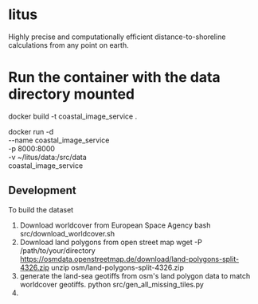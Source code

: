 # litus
Highly precise and computationally efficient distance-to-shoreline calculations from any point on earth.

# Run the container with the data directory mounted
docker build -t coastal_image_service .

docker run -d \
  --name coastal_image_service \
  -p 8000:8000 \
  -v ~/litus/data:/src/data \
  coastal_image_service


## Development

To build the dataset
1. Download worldcover from European Space Agency
bash src/download_worldcover.sh
2. Download land polygons from open street map
wget -P /path/to/your/directory https://osmdata.openstreetmap.de/download/land-polygons-split-4326.zip
unzip osm/land-polygons-split-4326.zip
3. generate the land-sea geotiffs from osm's land polygon data to match worldcover geotiffs.
python src/gen_all_missing_tiles.py
4.

